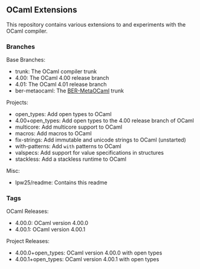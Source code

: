 
## OCaml Extensions

This repository contains various extensions to and experiments with the OCaml compiler.

### Branches

Base Branches:

* trunk: The OCaml compiler trunk
* 4.00: The OCaml 4.00 release branch
* 4.01: The OCaml 4.01 release branch
* ber-metaocaml: The [BER-MetaOCaml](http://http://okmij.org/ftp/ML/MetaOCaml.html) trunk

Projects:

* open_types: Add open types to OCaml
* 4.00+open_types: Add open types to the 4.00 release branch of OCaml
* multicore: Add multicore support to OCaml
* macros: Add macros to OCaml
* fix-strings: Add immutable and unicode strings to OCaml (unstarted)
* with-patterns: Add `with` patterns to OCaml
* valspecs: Add support for value specifications in structures
* stackless: Add a stackless runtime to OCaml

Misc:

* lpw25/readme: Contains this readme

### Tags

OCaml Releases:

* 4.00.0: OCaml version 4.00.0
* 4.00.1: OCaml version 4.00.1

Project Releases:

* 4.00.0+open_types: OCaml version 4.00.0 with open types
* 4.00.1+open_types: OCaml version 4.00.1 with open types


